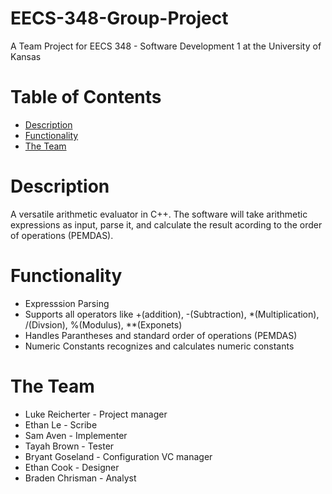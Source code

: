 # EECS-348-Group-Project

A Team Project for EECS 348 - Software Development 1 at the University of Kansas

# Table of Contents
  * [Description](#Description)
  * [Functionality](#Functionality)
  * [The Team](#TheTeam)

# Description
A versatile arithmetic evaluator in C++. The software will take arithmetic expressions as input, parse it, and calculate the result acording to the order of operations (PEMDAS).

# Functionality
  * Expresssion Parsing
  * Supports all operators like +(addition), -(Subtraction), *(Multiplication), /(Divsion), %(Modulus), **(Exponets)
  * Handles Parantheses and standard order of operations (PEMDAS)
  * Numeric Constants recognizes and calculates numeric constants

# The Team
 * Luke Reicherter - Project manager
 * Ethan Le - Scribe
 * Sam Aven - Implementer
 * Tayah Brown - Tester
 * Bryant Goseland - Configuration VC manager
 * Ethan Cook - Designer
 * Braden Chrisman - Analyst

